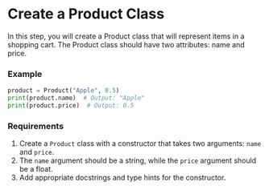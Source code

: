 # Create a Product Class

In this step, you will create a Product class that will represent items in a shopping cart. The Product class should have two attributes: name and price.

### Example

```python
product = Product("Apple", 0.5)
print(product.name)  # Output: "Apple"
print(product.price)  # Output: 0.5
```

### Requirements

1. Create a `Product` class with a constructor that takes two arguments: `name` and `price`.
2. The `name` argument should be a string, while the `price` argument should be a float.
3. Add appropriate docstrings and type hints for the constructor.
